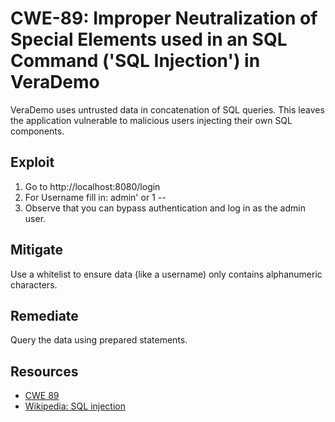 CWE-89: Improper Neutralization of Special Elements used in an SQL Command ('SQL Injection') in VeraDemo
========================================================================================================

VeraDemo uses untrusted data in concatenation of SQL queries.
This leaves the application vulnerable to malicious users injecting
their own SQL components.

Exploit
-------
1. Go to http://localhost:8080/login
2. For Username fill in: admin' or 1 -- 
3. Observe that you can bypass authentication and log in as the admin user.

Mitigate
--------
Use a whitelist to ensure data (like a username) only contains alphanumeric characters.

Remediate
---------
Query the data using prepared statements.

Resources
---------
* [CWE 89](https://cwe.mitre.org/data/definitions/89.html)
* [Wikipedia: SQL injection](https://en.wikipedia.org/wiki/SQL_injection)